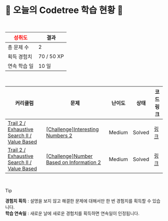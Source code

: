 # 🌲 오늘의 Codetree 학습 현황 🌲

<br />

| <span style="color:red;display:block;text-align:center;"> **성취도**</span> | 결과 |
|---|---|
| 총 문제 수 | 2 |
| 획득 경험치 | 70 / 50 XP |
| 연속 학습 일 | 10 일 |

<br />

|커리큘럼|문제|난이도|상태|코드 링크|
|---|---|---|---|---|
|[Trail 2 / Exhaustive Search II / Value Based](https://www.codetree.ai/trail-info/novice-mid/)|[[Challenge]Interesting Numbers 2](https://www.codetree.ai/trails/complete/curated-cards/challenge-interesting-numbers-2/)|Medium|Solved|[링크](https://github.com/jxnyxng/codeTree/blob/main/251020/%ED%9D%A5%EB%AF%B8%EB%A1%9C%EC%9A%B4%20%EC%88%AB%EC%9E%90%202/interesting-numbers-2.py)|
|[Trail 2 / Exhaustive Search II / Value Based](https://www.codetree.ai/trail-info/novice-mid/)|[[Challenge]Number Based on Information 2](https://www.codetree.ai/trails/complete/curated-cards/challenge-number-based-on-information-2/)|Medium|Solved|[링크](https://github.com/jxnyxng/codeTree/blob/main/251020/%EC%A0%95%EB%B3%B4%EC%97%90%20%EB%94%B0%EB%A5%B8%20%EC%88%98%202/number-based-on-information-2.py)|


<br />

> [!TIP]
> **경험치 획득** : 설명을 보지 않고 해결한 문제에 대해서만 한 번 경험치를 획득할 수 있습니다.  
> **학습 연속일** : 새로운 날에 새로운 경험치를 획득하면 연속일이 인정됩니다.


